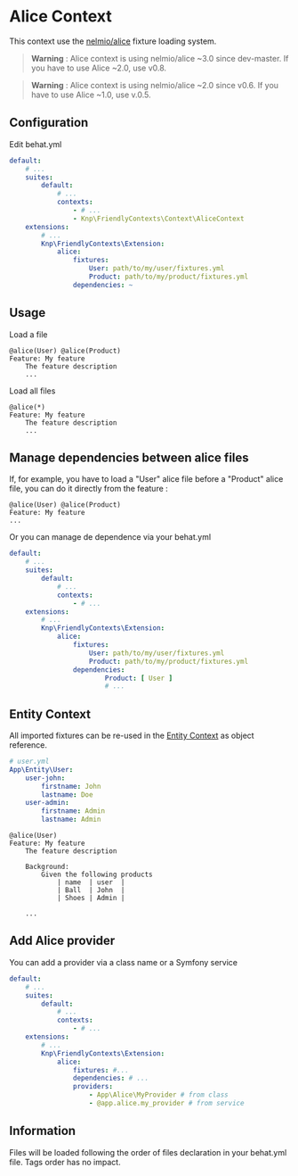 Alice Context
=============
This context use the [nelmio/alice](https://github.com/nelmio/alice) fixture loading system.

>**Warning** : Alice context is using nelmio/alice ~3.0 since dev-master. If you have to use Alice ~2.0, use v0.8.

>**Warning** : Alice context is using nelmio/alice ~2.0 since v0.6. If you have to use Alice ~1.0, use v.0.5.


Configuration
-------------
Edit behat.yml
```yaml
default:
    # ...
    suites:
        default:
            # ...
            contexts:
                - # ...
                - Knp\FriendlyContexts\Context\AliceContext
    extensions:
        # ...
        Knp\FriendlyContexts\Extension:
            alice:
                fixtures:
                    User: path/to/my/user/fixtures.yml
                    Product: path/to/my/product/fixtures.yml
                dependencies: ~
```

Usage
-----
Load a file

```gherkin
@alice(User) @alice(Product)
Feature: My feature
    The feature description
    ...
```

Load all files 

```gherkin
@alice(*)
Feature: My feature
    The feature description
    ...
```

Manage dependencies between alice files
---------------------------------------

If, for example, you have to load a "User" alice file before a "Product" alice file, you can do it directly from the feature : 

```gherkin
@alice(User) @alice(Product)
Feature: My feature
...
```

Or you can manage de dependence via your behat.yml
```yaml
default:
    # ...
    suites:
        default:
            # ...
            contexts:
                - # ...
    extensions:
        # ...
        Knp\FriendlyContexts\Extension:
            alice:
                fixtures:
                    User: path/to/my/user/fixtures.yml
                    Product: path/to/my/product/fixtures.yml
                dependencies: 
                        Product: [ User ]
                        # ...
```


Entity Context
--------------

All imported fixtures can be re-used in the [Entity Context](context-entity.md) as object reference.
```yaml
# user.yml
App\Entity\User:
    user-john:
        firstname: John
        lastname: Doe
    user-admin:
        firstname: Admin
        lastname: Admin
```

```gherkin
@alice(User)
Feature: My feature
    The feature description
    
    Background:
        Given the following products
            | name  | user  |
            | Ball  | John  |
            | Shoes | Admin |
            
    ...
```

Add Alice provider
------------------

You can add a provider via a class name or a Symfony service
```yaml
default:
    # ...
    suites:
        default:
            # ...
            contexts:
                - # ...
    extensions:
        # ...
        Knp\FriendlyContexts\Extension:
            alice:
                fixtures: #...
                dependencies: # ...
                providers:
                    - App\Alice\MyProvider # from class
                    - @app.alice.my_provider # from service
```

Information
-----------

Files will be loaded following the order of files declaration in your behat.yml file. Tags order has no impact.
